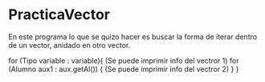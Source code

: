 # PracticaVector

En este programa lo que se quizo hacer es buscar la forma de iterar dentro de un vector, anidado en otro vector.

for (Tipo variable : variable){
 (Se puede imprimir info del vectror 1)
   for (Alumno aux1 : aux.getAl()) {
     (Se puede imprimir info del vectror 2)
 }
}
